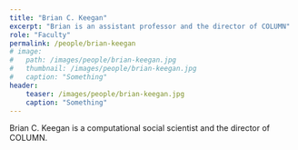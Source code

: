 ```yaml
---
title: "Brian C. Keegan"
excerpt: "Brian is an assistant professor and the director of COLUMN"
role: "Faculty"
permalink: /people/brian-keegan
# image:
# 	path: /images/people/brian-keegan.jpg
# 	thumbnail: /images/people/brian-keegan.jpg
# 	caption: "Something"
header:
	teaser: /images/people/brian-keegan.jpg
	caption: "Something"
---
```


Brian C. Keegan is a computational social scientist and the director of COLUMN.